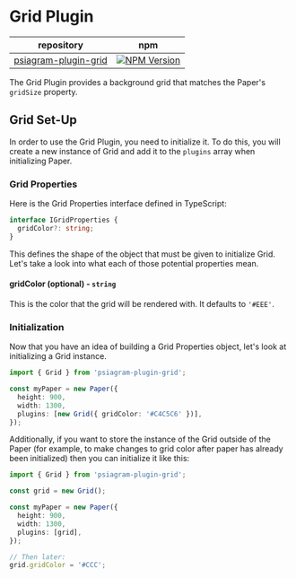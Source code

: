 # Grid Plugin

| repository | npm |
| :---: | :---: |
| [psiagram-plugin-grid](https://github.com/liamross/psiagram/tree/master/packages/psiagram-plugin-grid) | [![NPM Version](https://badge.fury.io/js/psiagram-plugin-grid.svg)](https://www.npmjs.com/package/psiagram-plugin-grid) |

The Grid Plugin provides a background grid that matches the Paper's `gridSize` property.

## Grid Set-Up

In order to use the Grid Plugin, you need to initialize it. To do this, you will create a new instance of Grid and add it to the `plugins` array when initializing Paper.

### Grid Properties

Here is the Grid Properties interface defined in TypeScript:

```typescript
interface IGridProperties {
  gridColor?: string;
}
```

This defines the shape of the object that must be given to initialize Grid. Let's take a look into what each of those potential properties mean.

#### gridColor \(optional\) - `string`

This is the color that the grid will be rendered with. It defaults to `'#EEE'`.

### Initialization

Now that you have an idea of building a Grid Properties object, let's look at initializing a Grid instance.

```typescript
import { Grid } from 'psiagram-plugin-grid';

const myPaper = new Paper({
  height: 900,
  width: 1300,
  plugins: [new Grid({ gridColor: '#C4C5C6' })],
});
```

Additionally, if you want to store the instance of the Grid outside of the Paper \(for example, to make changes to grid color after paper has already been initialized\) then you can initialize it like this:

```typescript
import { Grid } from 'psiagram-plugin-grid';

const grid = new Grid();

const myPaper = new Paper({
  height: 900,
  width: 1300,
  plugins: [grid],
});

// Then later:
grid.gridColor = '#CCC';
```

